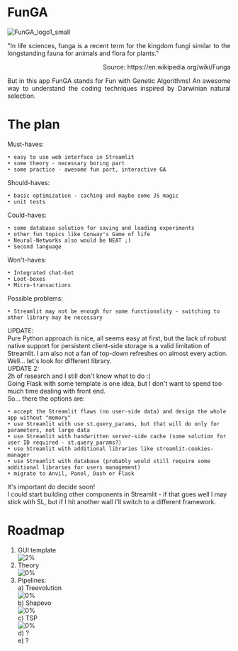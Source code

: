 # FunGA

![FunGA_logo1_small](https://github.com/ticklish-caiman/FunGA/assets/91501936/49f9182c-15fc-4e71-9a74-b7eadd630728)

<p align="justify">
"In life sciences, funga is a recent term for the kingdom fungi similar to the longstanding fauna for animals and flora for plants."
  <p align="right">Source: https://en.wikipedia.org/wiki/Funga</p>
<p align="justify">
But in this app FunGA stands for Fun with Genetic Algorithms!
An awesome way to understand the coding techniques inspired by Darwinian natural selection.
</p>


# The plan
Must-haves:

    • easy to use web interface in Streamlit
    • some theory - necessary boring part
    • some practice - awesome fun part, interactive GA
 

Should-haves:


    • basic optimization - caching and maybe some JS magic
    • unit tests

Could-haves:


    • some database solution for saving and loading experiments
    • other fun topics like Conway's Game of life
    • Neural-Networks also would be NEAT ;) 
    • Second language

Won't-haves:


    • Integrated chat-bot
    • Loot-boxes
    • Micro-transactions


<p align="justify">
Possible problems:
</p>
    
    • Streamlit may not be enough for some functionality - switching to other library may be necessary
  UPDATE: <br/>
  Pure Python approach is nice, all seems easy at first, 
  but the lack of robust native support for persistent client-side storage is a valid limitation of Streamlit.
  I am also not a fan of top-down refreshes on almost every action.
  Well... let's look for different library.<br/>
  UPDATE 2: <br/>
  2h of research and I still don't know what to do :( <br/>
  Going Flask with some template is one idea, but I don't want to spend too much time dealing with front end.
  <br/>So... there the options are:

    • accept the Streamlit flaws (no user-side data) and design the whole app without "memory"
    • use Streamlit with use st.query_params, but that will do only for parameters, not large data
    • use Streamlit with handwritten server-side cache (some solution for user ID required - st.query_params?)
    • use Streamlit with additional libraries like streamlit-cookies-manager
    • use Streamlit with database (probably would still require some additional libraries for users management)
    • migrate to Anvil, Panel, Dash or Flask

It's important do decide soon! <br/>
I could start building other components in Streamlit - if that goes well I may stick with SL, but if I hit another wall I'll switch to a different framework.

# Roadmap
1. GUI template<br/>
![2%](https://progress-bar.dev/2?title=progress&width=400)
2. Theory<br/>
![0%](https://progress-bar.dev/0?title=progress&width=400)
3. Pipelines:<br/>
   a) Treevolution<br/>
   ![0%](https://progress-bar.dev/0?title=progress&width=400) <br/>
   b) Shapevo<br/>
   ![0%](https://progress-bar.dev/0?title=progress&width=400) <br/>
   c) TSP <br/>
   ![0%](https://progress-bar.dev/0?title=progress&width=400) <br/>
   d) ? <br/>
   e) ? <br/>
     

